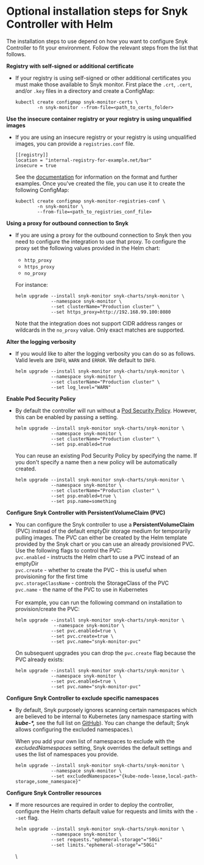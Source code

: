 # Optional installation steps for Snyk Controller with Helm

The installation steps to use depend on how you want to configure Snyk Controller to fit your environment. Follow the relevant steps from the list that follows.

**Registry with self-signed or additional certificate**

*   If your registry is using self-signed or other additional certificates you must make those available to Snyk monitor. First place the `.crt`, `.cert`, and/or `.key` files in a directory and create a ConfigMap:

    ```
    kubectl create configmap snyk-monitor-certs \
            -n snyk-monitor --from-file=<path_to_certs_folder>
    ```

**Use the insecure container registry or your registry is using unqualified images**

*   If you are using an insecure registry or your registry is using unqualified images, you can provide a `registries.conf` file.

    ```
    [[registry]]
    location = "internal-registry-for-example.net/bar"
    insecure = true
    ```

    See the [documentation](https://github.com/containers/image/blob/master/docs/containers-registries.conf.5.md) for information on the format and further examples. Once you've created the file, you can use it to create the following ConfigMap:

    ```
    kubectl create configmap snyk-monitor-registries-conf \
            -n snyk-monitor \
            --from-file=<path_to_registries_conf_file>
    ```

**Using a proxy for outbound connection to Snyk**

*   If you are using a proxy for the outbound connection to Snyk then you need to configure the integration to use that proxy. To configure the proxy set the following values provided in the Helm chart:

    * `http_proxy`
    * `https_proxy`
    * `no_proxy`

    For instance:

    ```
    helm upgrade --install snyk-monitor snyk-charts/snyk-monitor \
                 --namespace snyk-monitor \
                 --set clusterName="Production cluster" \
                 --set https_proxy=http://192.168.99.100:8080
    ```

    Note that the integration does not support CIDR address ranges or wildcards in the `no_proxy` value. Only exact matches are supported.

**Alter the logging verbosity**&#x20;

*   If you would like to alter the logging verbosity you can do so as follows. Valid levels are `INFO`, `WARN` and `ERROR`. We default to `INFO`.

    ```
    helm upgrade --install snyk-monitor snyk-charts/snyk-monitor \
                 --namespace snyk-monitor \
                 --set clusterName="Production cluster" \
                 --set log_level="WARN"
    ```

**Enable Pod Security Policy**

*   By default the controller will run without a [Pod Security Policy](https://kubernetes.io/docs/concepts/policy/pod-security-policy/). However, this can be enabled by passing a setting.

    ```
    helm upgrade --install snyk-monitor snyk-charts/snyk-monitor \
                 --namespace snyk-monitor \
                 --set clusterName="Production cluster" \
                 --set psp.enabled=true
    ```

    You can reuse an existing Pod Security Policy by specifying the name. If you don't specify a name then a new policy will be automatically created.

    ```
    helm upgrade --install snyk-monitor snyk-charts/snyk-monitor \
                 --namespace snyk-monitor \
                 --set clusterName="Production cluster" \
                 --set psp.enabled=true \
                 --set psp.name=something
    ```

**Configure Snyk Controller with PersistentVolumeClaim (PVC)**

*   You can configure the Snyk controller to use a **PersistentVolumeClaim** (PVC) instead of the default emptyDir storage medium for temporarily pulling images. The PVC can either be created by the Helm template provided by the Snyk chart or you can use an already provisioned PVC. Use the following flags to control the PVC:\
    `pvc.enabled` - instructs the Helm chart to use a PVC instead of an emptyDir\
    `pvc.create` - whether to create the PVC - this is useful when provisioning for the first time \
    `pvc.storageClassName` - controls the StorageClass of the PVC\
    `pvc.name` - the name of the PVC to use in Kubernetes\
    \
    For example, you can run the following command on installation to provision/create the PVC: &#x20;

    ```
    helm upgrade --install snyk-monitor snyk-charts/snyk-monitor \
                  --namespace snyk-monitor \
                 --set pvc.enabled=true \
                 --set pvc.create=true \
                 --set pvc.name="snyk-monitor-pvc"
    ```

    On subsequent upgrades you can drop the `pvc.create` flag because the PVC already exists:

    ```
    helm upgrade --install snyk-monitor snyk-charts/snyk-monitor \             
                 --namespace snyk-monitor \
                 --set pvc.enabled=true \
                 --set pvc.name="snyk-monitor-pvc"
    ```

**Configure Snyk Controller to exclude specific namespaces**

*   By default, Snyk purposely ignores scanning certain namespaces which are believed to be internal to Kubernetes (any namespace starting with _**kube-\*,**_ see the full list on [GitHub](https://github.com/snyk/kubernetes-monitor/blob/master/src/supervisor/watchers/internal-namespaces.ts)). You can change the default; Snyk allows configuring the excluded namespaces.\


    When you add your own list of namespaces to exclude with the _excludedNamespaces_ setting, Snyk overrides the default settings and uses the list of namespaces you provide.

    ```
    helm upgrade --install snyk-monitor snyk-charts/snyk-monitor \ 
                 --namespace snyk-monitor \
                 --set excludedNamespaces="{kube-node-lease,local-path-storage,some_namespace}"
    ```

**Configure Snyk Controller resources**

*   If more resources are required in order to deploy the controller, configure the Helm charts default value for requests and limits with the `--set` flag.

    ```
    helm upgrade --install snyk-monitor snyk-charts/snyk-monitor \
                 --namespace snyk-monitor \
                 --set requests."ephemeral-storage"="50Gi"
                 --set limits."ephemeral-storage"="50Gi"
    ```

    \
